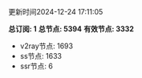 更新时间2024-12-24 17:11:05

**总订阅: 1**
**总节点: 5394**
**有效节点: 3332**
- v2ray节点: 1693
- ss节点: 1633
- ssr节点: 6
